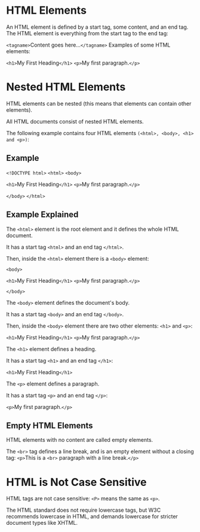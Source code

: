# HTML Elements

An HTML element is defined by a start tag, some content, and an end tag.
The HTML element is everything from the start tag to the end tag:

`<tagname>`Content goes here...`</tagname>`
Examples of some HTML elements:

`<h1>`My First Heading`</h1>`
`<p>`My first paragraph.`</p>`

# Nested HTML Elements

HTML elements can be nested (this means that elements can contain other elements).

All HTML documents consist of nested HTML elements.

The following example contains four HTML elements `(<html>, <body>, <h1> and <p>)`:

## Example

`<!DOCTYPE html>`
`<html>`
`<body>`

`<h1>`My First Heading`</h1>`
`<p>`My first paragraph.`</p>`

`</body>`
`</html>`

## Example Explained

The `<html>` element is the root element and it defines the whole HTML document.

It has a start tag `<html>` and an end tag `</html>`.

Then, inside the `<html>` element there is a `<body>` element:

`<body>`

`<h1>`My First Heading`</h1>`
`<p>`My first paragraph.`</p>`

`</body>`

The `<body>` element defines the document's body.

It has a start tag `<body>` and an end tag `</body>`.

Then, inside the `<body>` element there are two other elements: `<h1>` and `<p>`:

`<h1>`My First Heading`</h1>`
`<p>`My first paragraph.`</p>`

The `<h1>` element defines a heading.

It has a start tag `<h1>` and an end tag `</h1>`:

`<h1>`My First Heading`</h1>`

The `<p>` element defines a paragraph.

It has a start tag `<p>` and an end tag `</p>`:

`<p>`My first paragraph.`</p>`

## Empty HTML Elements

HTML elements with no content are called empty elements.

The `<br>` tag defines a line break, and is an empty element without a closing tag:
`<p>`This is a `<br>` paragraph with a line break.`</p>`

# HTML is Not Case Sensitive

HTML tags are not case sensitive: `<P>` means the same as `<p>`.

The HTML standard does not require lowercase tags, but W3C recommends lowercase in HTML, and demands lowercase for stricter document types like XHTML.
